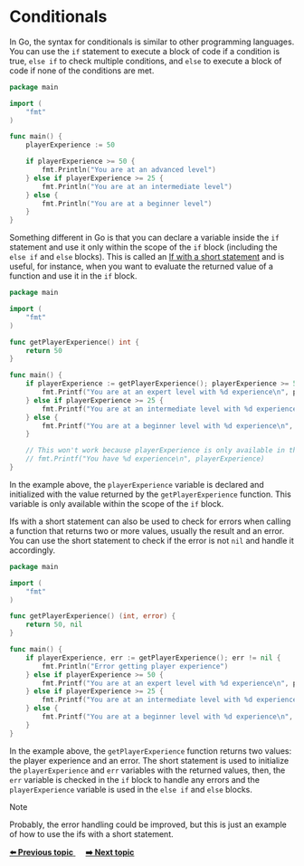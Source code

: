 # Conditionals

In Go, the syntax for conditionals is similar to other programming languages. You can use the `if` statement to execute a block of code if a condition is true, `else if` to check multiple conditions, and `else` to execute a block of code if none of the conditions are met.

```go
package main

import (
	"fmt"
)

func main() {
	playerExperience := 50

	if playerExperience >= 50 {
		fmt.Println("You are at an advanced level")
	} else if playerExperience >= 25 {
		fmt.Println("You are at an intermediate level")
	} else {
		fmt.Println("You are at a beginner level")
	}
}
```

Something different in Go is that you can declare a variable inside the `if` statement and use it only within the scope of the `if` block (including the `else if` and `else` blocks). This is called an [If with a short statement](https://go.dev/tour/flowcontrol/6) and is useful, for instance, when you want to evaluate the returned value of a function and use it in the `if` block.

```go
package main

import (
	"fmt"
)

func getPlayerExperience() int {
	return 50
}

func main() {
	if playerExperience := getPlayerExperience(); playerExperience >= 50 {
		fmt.Printf("You are at an expert level with %d experience\n", playerExperience)
	} else if playerExperience >= 25 {
		fmt.Printf("You are at an intermediate level with %d experience\n", playerExperience)
	} else {
		fmt.Printf("You are at a beginner level with %d experience\n", playerExperience)
	}

	// This won't work because playerExperience is only available in the if statement
	// fmt.Printf("You have %d experience\n", playerExperience)
}
```

In the example above, the `playerExperience` variable is declared and initialized with the value returned by the `getPlayerExperience` function. This variable is only available within the scope of the `if` block.

Ifs with a short statement can also be used to check for errors when calling a function that returns two or more values, usually the result and an error. You can use the short statement to check if the error is not `nil` and handle it accordingly.

```go
package main

import (
	"fmt"
)

func getPlayerExperience() (int, error) {
	return 50, nil
}

func main() {
	if playerExperience, err := getPlayerExperience(); err != nil {
		fmt.Println("Error getting player experience")
	} else if playerExperience >= 50 {
		fmt.Printf("You are at an expert level with %d experience\n", playerExperience)
	} else if playerExperience >= 25 {
		fmt.Printf("You are at an intermediate level with %d experience\n", playerExperience)
	} else {
		fmt.Printf("You are at a beginner level with %d experience\n", playerExperience)
	}
}
```

In the example above, the `getPlayerExperience` function returns two values: the player experience and an error. The short statement is used to initialize the `playerExperience` and `err` variables with the returned values, then, the `err` variable is checked in the `if` block to handle any errors and the `playerExperience` variable is used in the `else if` and `else` blocks.

> [!NOTE]
> Probably, the error handling could be improved, but this is just an example of how to use the ifs with a short statement. 

<div>
<a href="https://github.com/lara-vel-dev/backend-with-golang/blob/main/01-the-basics/04-reading-values/README.md" >
	<strong>⬅️ Previous topic</strong>
</a>
&emsp;
<a href="https://github.com/lara-vel-dev/backend-with-golang/blob/main/02-flow-controls/02-switch/README.md" >
	<strong>➡️ Next topic</strong>
</a>
</div>